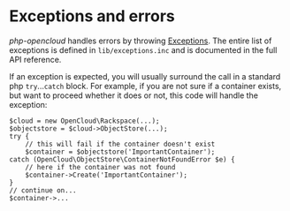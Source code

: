 Exceptions and errors
=====================

*php-opencloud* handles errors by throwing 
[Exceptions](http://php.net/manual/en/language.exceptions.php).
The entire list of exceptions is defined in `lib/exceptions.inc` and
is documented in the full API reference.

If an exception is expected, you will usually surround the call in
a standard php `try`...`catch` block. For example, if you are not sure
if a container exists, but want to proceed whether it does or not, this
code will handle the exception:

	$cloud = new OpenCloud\Rackspace(...);
	$objectstore = $cloud->ObjectStore(...);
	try {
		// this will fail if the container doesn't exist
		$container = $objectstore('ImportantContainer');
	catch (OpenCloud\ObjectStore\ContainerNotFoundError $e) {
		// here if the container was not found
		$container->Create('ImportantContainer');
	}
	// continue on...
	$container->...
